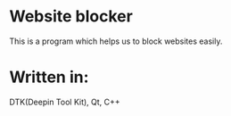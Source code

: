 # Website blocker
This is a program which helps us to block websites easily.

# Written in:
 DTK(Deepin Tool Kit),
 Qt,
 C++
